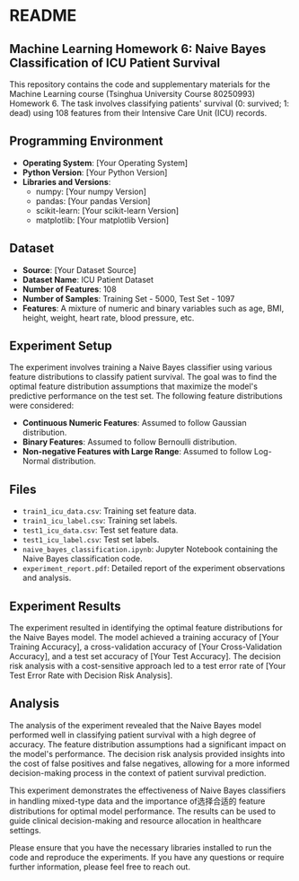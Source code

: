 # README

## Machine Learning Homework 6: Naive Bayes Classification of ICU Patient Survival

This repository contains the code and supplementary materials for the Machine Learning course (Tsinghua University Course 80250993) Homework 6. The task involves classifying patients' survival (0: survived; 1: dead) using 108 features from their Intensive Care Unit (ICU) records.

## Programming Environment

- **Operating System**: [Your Operating System]
- **Python Version**: [Your Python Version]
- **Libraries and Versions**:
  - numpy: [Your numpy Version]
  - pandas: [Your pandas Version]
  - scikit-learn: [Your scikit-learn Version]
  - matplotlib: [Your matplotlib Version]

## Dataset

- **Source**: [Your Dataset Source]
- **Dataset Name**: ICU Patient Dataset
- **Number of Features**: 108
- **Number of Samples**: Training Set - 5000, Test Set - 1097
- **Features**: A mixture of numeric and binary variables such as age, BMI, height, weight, heart rate, blood pressure, etc.

## Experiment Setup

The experiment involves training a Naive Bayes classifier using various feature distributions to classify patient survival. The goal was to find the optimal feature distribution assumptions that maximize the model's predictive performance on the test set. The following feature distributions were considered:

- **Continuous Numeric Features**: Assumed to follow Gaussian distribution.
- **Binary Features**: Assumed to follow Bernoulli distribution.
- **Non-negative Features with Large Range**: Assumed to follow Log-Normal distribution.

## Files

- `train1_icu_data.csv`: Training set feature data.
- `train1_icu_label.csv`: Training set labels.
- `test1_icu_data.csv`: Test set feature data.
- `test1_icu_label.csv`: Test set labels.
- `naive_bayes_classification.ipynb`: Jupyter Notebook containing the Naive Bayes classification code.
- `experiment_report.pdf`: Detailed report of the experiment observations and analysis.

## Experiment Results

The experiment resulted in identifying the optimal feature distributions for the Naive Bayes model. The model achieved a training accuracy of [Your Training Accuracy], a cross-validation accuracy of [Your Cross-Validation Accuracy], and a test set accuracy of [Your Test Accuracy]. The decision risk analysis with a cost-sensitive approach led to a test error rate of [Your Test Error Rate with Decision Risk Analysis].

## Analysis

The analysis of the experiment revealed that the Naive Bayes model performed well in classifying patient survival with a high degree of accuracy. The feature distribution assumptions had a significant impact on the model's performance. The decision risk analysis provided insights into the cost of false positives and false negatives, allowing for a more informed decision-making process in the context of patient survival prediction.

This experiment demonstrates the effectiveness of Naive Bayes classifiers in handling mixed-type data and the importance of选择合适的 feature distributions for optimal model performance. The results can be used to guide clinical decision-making and resource allocation in healthcare settings.

Please ensure that you have the necessary libraries installed to run the code and reproduce the experiments. If you have any questions or require further information, please feel free to reach out.
